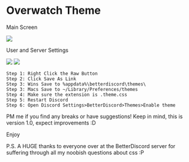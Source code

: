 # Overwatch Theme
Main Screen

<img src="https://a.pomf.cat/faamrb.jpg"/>

User and Server Settings

<img src="https://a.pomf.cat/khiavh.png"/>
<img src="https://a.pomf.cat/nzjxxz.png"/>

```
Step 1: Right Click the Raw Button
Step 2: Click Save As Link
Step 3: Wins Save to %appdata%\betterdiscord\themes\ 
Step 3: Macs Save to ~/Library/Preferences/themes 
Step 4: Make sure the extension is .theme.css
Step 5: Restart Discord
Step 6: Open Discord Settings>BetterDiscord>Themes>Enable theme
```

PM me if you find any breaks or have suggestions!
Keep in mind, this is version 1.0, expect improvements :D

Enjoy

P.S. A HUGE thanks to everyone over at the BetterDiscord server for suffering through all my noobish questions about css :P
